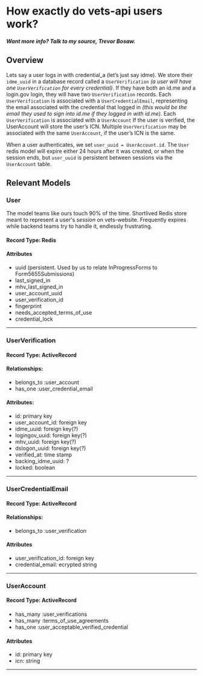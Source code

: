 # How exactly do vets-api users work?

##### Want more info? Talk to my source, Trevor Bosaw.

## Overview
Lets say a user logs in with credential_a (let’s just say idme). We store their `idme_uuid` in a database record called a `UserVerification` *(a user will have one `UserVerification` for every credential)*. If they have both an id.me and a login.gov login, they will have two `UserVerification` records.
Each `UserVerification` is associated with a `UserCredentialEmail`, representing the email associated with the credential that logged in *(this would be the email they used to sign into id.me if they logged in with id.me)*. Each `UserVerification` is associated with a `UserAccount`
If the user is verified, the UserAccount will store the user’s ICN.  Multiple `UserVerification` may be associated with the same `UserAccount`, if the user’s ICN is the same.

When a user authenticates, we set `user_uuid = UserAccount.id`. The `User` redis model will expire either 24 hours after it was created, or when the session ends, but `user_uuid` is persistent between sessions via the `UserAccount` table.


## Relevant Models

### User
The model teams like ours touch 90% of the time. Shortlived Redis store meant to represent a user's *session* on vets-website.  Frequently expires while backend teams try to handle it, endlessly frustrating.
#### Record Type: Redis
#### Attributes

  - uuid (persistent. Used by us to relate InProgressForms to Form5655Submissions)
  - last_signed_in
  - mhv_last_signed_in
  - user_account_uuid
  - user_verification_id
  - fingerprint
  - needs_accepted_terms_of_use
  - credential_lock  
---
### UserVerification
#### Record Type: ActiveRecord
#### Relationships:
- belongs_to :user_account
- has_one :user_credential_email
#### Attributes:
- id: primary key
- user_account_id: foreign key
- idme_uuid: foreign key(?)
- logingov_uuid: foreign key(?)
- mhv_uuid: foreign key(?)
- dslogon_uuid: foreign key(?)
- verified_at: time stamp
- backing_idme_uuid: ?
- locked: boolean
---
### UserCredentialEmail
#### Record Type: ActiveRecord
#### Relationships:
- belongs_to :user_verification
#### Attributes
- user_verification_id: foreign key
- credential_email: ecrypted string
---
### UserAccount
#### Record Type: ActiveRecord
####
- has_many :user_verifications
- has_many :terms_of_use_agreements
- has_one :user_acceptable_verified_credential
#### Attributes
  - id: primary key
  - icn: string
---
